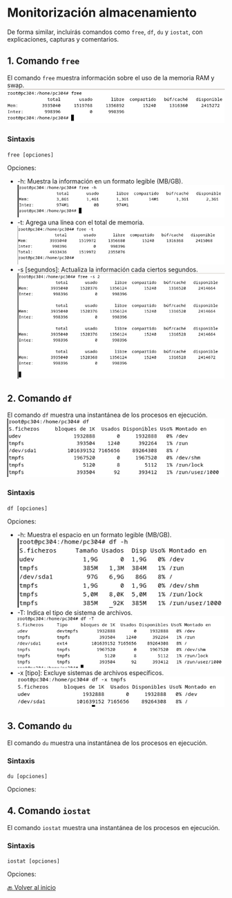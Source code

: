 # Monitorización almacenamiento
De forma similar, incluirás comandos como `free`, `df`, `du` y `iostat`, con explicaciones, capturas y comentarios.

## 1. Comando `free`

El comando `free` muestra información sobre el uso de la memoria RAM y swap.
![](https://github.com/HoracioGG/Monitorizacion/blob/main/img/free.png)
### Sintaxis

`free [opciones]`

Opciones:
- -h: Muestra la información en un formato legible (MB/GB).
![](https://github.com/HoracioGG/Monitorizacion/blob/main/img/free-h.png)
- -t: Agrega una línea con el total de memoria.
![](https://github.com/HoracioGG/Monitorizacion/blob/main/img/free-t.png)
- -s [segundos]: Actualiza la información cada ciertos segundos.
![](https://github.com/HoracioGG/Monitorizacion/blob/main/img/free-s.png)

## 2. Comando `df`

El comando `df` muestra una instantánea de los procesos en ejecución.
![](https://github.com/HoracioGG/Monitorizacion/blob/main/img/df.png)
### Sintaxis

`df [opciones]`

Opciones:

- -h: Muestra el espacio en un formato legible (MB/GB).
![](https://github.com/HoracioGG/Monitorizacion/blob/main/img/df-h.png)
- -T: Indica el tipo de sistema de archivos.
![](https://github.com/HoracioGG/Monitorizacion/blob/main/img/df-T.png)
- -x [tipo]: Excluye sistemas de archivos específicos.
![](https://github.com/HoracioGG/Monitorizacion/blob/main/img/df-x.png)

  
## 3. Comando `du`

El comando `du` muestra una instantánea de los procesos en ejecución.

### Sintaxis

`du [opciones]`

Opciones:

## 4. Comando `iostat`

El comando `iostat` muestra una instantánea de los procesos en ejecución.

### Sintaxis

`iostat [opciones]`

Opciones:


[🔙 Volver al inicio](https://github.com/HoracioGG/Monitorizacion/blob/main/README.md)
